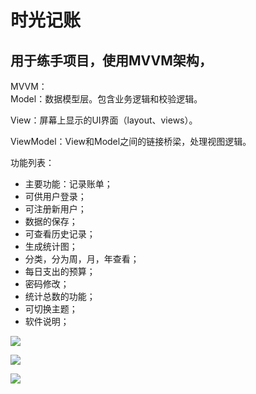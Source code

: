 # 时光记账 #
## 用于练手项目，使用MVVM架构， ##
MVVM：  
Model：数据模型层。包含业务逻辑和校验逻辑。

View：屏幕上显示的UI界面（layout、views）。

ViewModel：View和Model之间的链接桥梁，处理视图逻辑。  

功能列表：
- 主要功能：记录账单；
- 可供用户登录；
- 可注册新用户；
- 数据的保存；
- 可查看历史记录；
- 生成统计图；
- 分类，分为周，月，年查看；
- 每日支出的预算；
- 密码修改；
- 统计总数的功能；
- 可切换主题；
- 软件说明；

![](https://github.com/sinyu1012/bill/blob/master/images/1.jpg)

![](https://github.com/sinyu1012/bill/blob/master/images/2.jpg)

![](https://github.com/sinyu1012/bill/blob/master/images/4.jpg)
